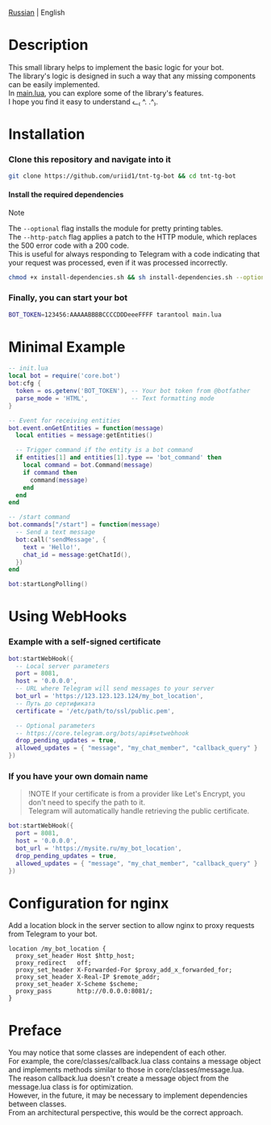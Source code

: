 [Russian](README_RU.md) | English</br>

# Description
This small library helps to implement the basic logic for your bot.</br>
The library's logic is designed in such a way that any missing components can be easily implemented.</br>
In [main.lua](https://github.com/uriid1/tnt-tg-bot/blob/main/main.lua), you can explore some of the library's features.</br>
I hope you find it easy to understand ᓚ₍ ^. .^₎.

# Installation
### Clone this repository and navigate into it
```sh
git clone https://github.com/uriid1/tnt-tg-bot && cd tnt-tg-bot
```

#### Install the required dependencies
> [!NOTE]
> The `--optional` flag installs the module for pretty printing tables.</br>
> The `--http-patch` flag applies a patch to the HTTP module, which replaces the 500 error code with a 200 code.</br>
> This is useful for always responding to Telegram with a code indicating that your request was processed, even if it was processed incorrectly.
```sh
chmod +x install-dependencies.sh && sh install-dependencies.sh --optional
```

### Finally, you can start your bot
```sh
BOT_TOKEN=123456:AAAAABBBBCCCCDDDeeeFFFF tarantool main.lua
```

# Minimal Example
```lua
-- init.lua
local bot = require('core.bot')
bot:cfg {
  token = os.getenv('BOT_TOKEN'), -- Your bot token from @botfather
  parse_mode = 'HTML',            -- Text formatting mode
}

-- Event for receiving entities
bot.event.onGetEntities = function(message)
  local entities = message:getEntities()

  -- Trigger command if the entity is a bot command
  if entities[1] and entities[1].type == 'bot_command' then
    local command = bot.Command(message)
    if command then
      command(message)
    end
  end
end

-- /start command
bot.commands["/start"] = function(message)
  -- Send a text message
  bot:call('sendMessage', {
    text = 'Hello!',
    chat_id = message:getChatId(),
  })
end

bot:startLongPolling()
```

# Using WebHooks
### Example with a self-signed certificate
```lua
bot:startWebHook({
  -- Local server parameters
  port = 8081,
  host = '0.0.0.0',
  -- URL where Telegram will send messages to your server
  bot_url = 'https://123.123.123.124/my_bot_location',
  -- Путь до сертификата
  certificate = '/etc/path/to/ssl/public.pem',

  -- Optional parameters
  -- https://core.telegram.org/bots/api#setwebhook
  drop_pending_updates = true,
  allowed_updates = { "message", "my_chat_member", "callback_query" }
})
```

### If you have your own domain name
> !NOTE If your certificate is from a provider like Let's Encrypt, you don't need to specify the path to it.</br>
> Telegram will automatically handle retrieving the public certificate.
```lua
bot:startWebHook({
  port = 8081,
  host = '0.0.0.0',
  bot_url = 'https://mysite.ru/my_bot_location',
  drop_pending_updates = true,
  allowed_updates = { "message", "my_chat_member", "callback_query" }
})
```

# Configuration for nginx
Add a location block in the server section to allow nginx to proxy requests from Telegram to your bot.
```nginx
location /my_bot_location {
  proxy_set_header Host $http_host;
  proxy_redirect   off;
  proxy_set_header X-Forwarded-For $proxy_add_x_forwarded_for;
  proxy_set_header X-Real-IP $remote_addr;
  proxy_set_header X-Scheme $scheme;
  proxy_pass       http://0.0.0.0:8081/;
}
```

# Preface
You may notice that some classes are independent of each other.</br>
For example, the core/classes/callback.lua class contains a message object and implements methods similar to those in core/classes/message.lua.</br>
The reason callback.lua doesn't create a message object from the message.lua class is for optimization.</br>
However, in the future, it may be necessary to implement dependencies between classes.</br>
From an architectural perspective, this would be the correct approach.
